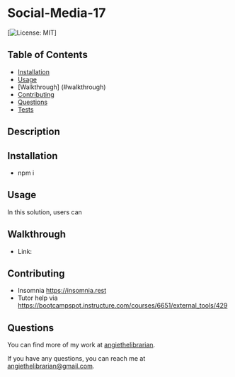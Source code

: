 # Social-Media-17

[![License: MIT](https://img.shields.io/badge/License-MIT-yellow.svg)]

## Table of Contents

- [Installation](#installation)
- [Usage](#usage)
- [Walkthrough] (#walkthrough)
- [Contributing](#contributing)
- [Questions](#questions)
- [Tests](#tests)

## Description



## Installation

- npm i


## Usage

In this solution, users can 

## Walkthrough

- Link:  


## Contributing

- Insomnia https://insomnia.rest
- Tutor help via https://bootcampspot.instructure.com/courses/6651/external_tools/429

## Questions

You can find more of my work at [angiethelibrarian](https://github.com/angiethelibrarian).

If you have any questions, you can reach me at [angiethelibrarian@gmail.com](mailto:angiethelibrarian@gmail.com).